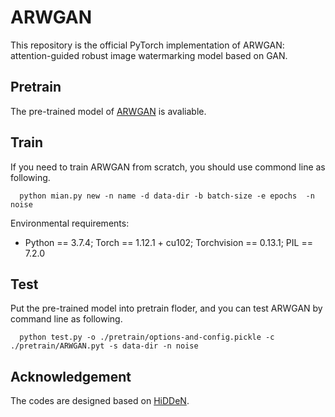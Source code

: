 # ARWGAN
This repository is the official PyTorch implementation of ARWGAN: attention-guided robust image watermarking model based on GAN.

## Pretrain
The pre-trained model of [ARWGAN](https://drive.google.com/file/d/1jDpF0LBmuFiy4PNvqaaz7vXyHCbHA4ao/view?usp=drive_link) is avaliable.

## Train
If you need to train ARWGAN from scratch, you should use commond line as following.

      python mian.py new -n name -d data-dir -b batch-size -e epochs  -n noise
      
Environmental requirements:
+ Python == 3.7.4; Torch == 1.12.1 + cu102; Torchvision == 0.13.1; PIL == 7.2.0

## Test
Put the pre-trained model into pretrain floder, and you can test ARWGAN by command line as following.

      python test.py -o ./pretrain/options-and-config.pickle -c ./pretrain/ARWGAN.pyt -s data-dir -n noise
      
## Acknowledgement
The codes are designed based on [HiDDeN](https://github.com/ando-khachatryan/HiDDeN).
